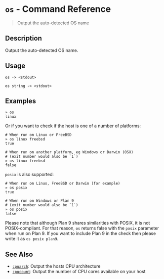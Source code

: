 # `os` - Command Reference

> Output the auto-detected OS name

## Description

Output the auto-detected OS name.

## Usage

```
os -> <stdout>

os string -> <stdout>
``` 

## Examples

```
» os
linux
```

Or if you want to check if the host is one of a number of platforms:

```
# When run on Linux or FreeBSD
» os linux freebsd
true

# When run on another platform, eg Windows or Darwin (OSX)
# (exit number would also be `1`)
» os linux freebsd
false
```

`posix` is also supported:

```
# When run on Linux, FreeBSD or Darwin (for example)
» os posix
true

# When run on Windows or Plan 9
# (exit number would also be `1`)
» os posix
false
```

Please note that although Plan 9 shares similarities with POSIX, it is not
POSIX-compliant. For that reason, `os` returns false with the `posix`
parameter when run on Plan 9. If you want to include Plan 9 in the check
then please write it as `os posix plan9`.

## See Also

* [`cpuarch`](../commands/cpuarch.md):
  Output the hosts CPU architecture
* [`cpucount`](../commands/cpucount.md):
  Output the number of CPU cores available on your host